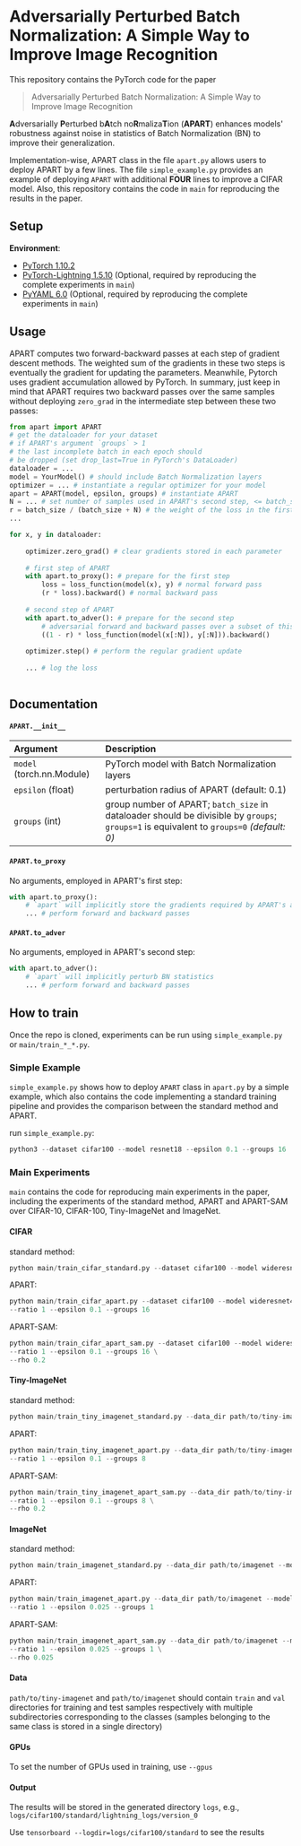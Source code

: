 # Adversarially Perturbed Batch Normalization: A Simple Way to Improve Image Recognition

This repository contains the PyTorch code for the paper
> Adversarially Perturbed Batch Normalization: A Simple Way to Improve Image Recognition

**A**dversarially **P**erturbed b**A**tch no**R**maliza**T**ion (**APART**) enhances models' robustness against 
noise in statistics of Batch Normalization (BN) to improve their generalization. 

Implementation-wise, APART class in the file `apart.py` allows users to deploy APART by a few lines. 
The file `simple_example.py` provides an example of deploying `APART` with additional **FOUR** lines
to improve a CIFAR model.
Also, this repository contains the code in `main` for reproducing the results in the paper.


## Setup

**Environment**:

- [PyTorch 1.10.2](https://pytorch.org/)
- [PyTorch-Lightning 1.5.10](https://www.pytorchlightning.ai/) (Optional, required by reproducing the complete experiments in `main`)
- [PyYAML 6.0](https://pyyaml.org/) (Optional, required by reproducing the complete experiments in `main`)


## Usage

APART computes two forward-backward passes at each step of gradient descent methods. 
The weighted sum of the gradients in these two steps is eventually the gradient for 
updating the parameters. Meanwhile, Pytorch uses gradient accumulation allowed by PyTorch. 
In summary, just keep in mind that APART requires two backward passes over the same samples without 
deploying `zero_grad` in the intermediate step between these two passes:
```python
from apart import APART
# get the dataloader for your dataset
# if APART's argument `groups` > 1 
# the last incomplete batch in each epoch should 
# be dropped (set drop_last=True in PyTorch's DataLoader) 
dataloader = ... 
model = YourModel() # should include Batch Normalization layers
optimizer = ... # instantiate a regular optimizer for your model
apart = APART(model, epsilon, groups) # instantiate APART
N = ... # set number of samples used in APART's second step, <= batch_size
r = batch_size / (batch_size + N) # the weight of the loss in the first step
...

for x, y in dataloader:
    
    optimizer.zero_grad() # clear gradients stored in each parameter
    
    # first step of APART
    with apart.to_proxy(): # prepare for the first step
        loss = loss_function(model(x), y) # normal forward pass
        (r * loss).backward() # normal backward pass
        
    # second step of APART
    with apart.to_adver(): # prepare for the second step
        # adversarial forward and backward passes over a subset of this batch
        ((1 - r) * loss_function(model(x[:N]), y[:N])).backward()
        
    optimizer.step() # perform the regular gradient update
    
    ... # log the loss
    
```


## Documentation

#### `APART.__init__`

| **Argument**    | **Description** |
| :-------------- | :-------------- |
| `model` (torch.nn.Module) | PyTorch model with Batch Normalization layers |
| `epsilon` (float) | perturbation radius of APART (default: 0.1) |
| `groups` (int) | group number of APART; `batch_size` in dataloader should be divisible by `groups`; `groups=1` is equivalent to `groups=0` *(default: 0)* |


#### `APART.to_proxy`

No arguments, employed in APART's first step:
```python
with apart.to_proxy():
    # `apart` will implicitly store the gradients required by APART's attacks
    ... # perform forward and backward passes
```


#### `APART.to_adver`

No arguments, employed in APART's second step:
```python
with apart.to_adver():
    # `apart` will implicitly perturb BN statistics
    ... # perform forward and backward passes
```


## How to train

Once the repo is cloned, experiments can be run using 
`simple_example.py` or `main/train_*_*.py`.

### Simple Example

`simple_example.py` shows how to deploy `APART` class in `apart.py` by a simple example, 
which also contains the code implementing a standard training pipeline and provides 
the comparison between the standard method and APART.

run `simple_example.py`:
```python
python3 --dataset cifar100 --model resnet18 --epsilon 0.1 --groups 16
```

### Main Experiments

`main` contains the code for reproducing main experiments in the paper, 
including the experiments of the standard method, APART and APART-SAM over
CIFAR-10, CIFAR-100, Tiny-ImageNet and ImageNet.

#### CIFAR

standard method:
```python
python main/train_cifar_standard.py --dataset cifar100 --model wideresnet40_2
```

APART:
```python
python main/train_cifar_apart.py --dataset cifar100 --model wideresnet40_2 \
--ratio 1 --epsilon 0.1 --groups 16
```

APART-SAM:
```python
python main/train_cifar_apart_sam.py --dataset cifar100 --model wideresnet40_2 \
--ratio 1 --epsilon 0.1 --groups 16 \
--rho 0.2
```

#### Tiny-ImageNet

standard method:
```python
python main/train_tiny_imagenet_standard.py --data_dir path/to/tiny-imagenet --model preact_resnet18 \
```

APART:
```python
python main/train_tiny_imagenet_apart.py --data_dir path/to/tiny-imagenet --model preact_resnet18 \
--ratio 1 --epsilon 0.1 --groups 8
```

APART-SAM:
```python
python main/train_tiny_imagenet_apart_sam.py --data_dir path/to/tiny-imagenet --model preact_resnet18 \
--ratio 1 --epsilon 0.1 --groups 8 \
--rho 0.2
```

#### ImageNet

standard method:
```python
python main/train_imagenet_standard.py --data_dir path/to/imagenet --model resnet18 \
```

APART:
```python
python main/train_imagenet_apart.py --data_dir path/to/imagenet --model resnet18 \
--ratio 1 --epsilon 0.025 --groups 1
```

APART-SAM:
```python
python main/train_imagenet_apart_sam.py --data_dir path/to/imagenet --model resnet18 \
--ratio 1 --epsilon 0.025 --groups 1 \
--rho 0.025
```

#### Data

`path/to/tiny-imagenet` and `path/to/imagenet` should contain `train` and `val` 
directories for training and test samples respectively with multiple subdirectories corresponding to
the classes (samples belonging to the same class is stored in a single directory)

#### GPUs

To set the number of GPUs used in training, use `--gpus`

#### Output

The results will be stored in the generated directory `logs`, e.g., 
`logs/cifar100/standard/lightning_logs/version_0`

Use `tensorboard --logdir=logs/cifar100/standard` to see the results

<br>
